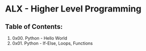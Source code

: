 # ALX - Higher Level Programming

## Table of Contents:
1. 0x00. Python - Hello World
2. 0x01. Python - If-Else, Loops, Functions
